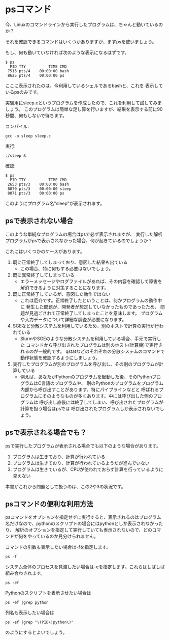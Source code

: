 # psコマンド
今、Linuxのコマンドラインから実行したプログラムは、ちゃんと動いているのか？

それを確認できるコマンドはいくつかありますが、まずpsを使いましょう。

もし、何も動いていなければ次のような表示になるはずです。
```
$ ps
  PID TTY          TIME CMD
 7513 pts/4    00:00:00 bash
 8625 pts/4    00:00:00 ps
```
ここに表示されたのは、今利用しているシェルであるbashと、これを
表示しているpsのみです。

実験用にsleep.cというプログラムを作成したので、これを利用して試してみましょう。
このプログラムは簡単な足し算を行いますが、結果を表示する前に90秒間、何もしないで待ちます。

コンパイル:
```
gcc -o sleep sleep.c
```
実行:
```
./sleep &
```
確認:
```
$ ps
  PID TTY          TIME CMD
 2653 pts/3    00:00:00 bash
 8870 pts/3    00:00:00 sleep
 8871 pts/3    00:00:00 ps
```
このようにプログラム名"sleep"が表示されます。

## psで表示されない場合
このような単純なプログラムの場合はpsで必ず表示されますが、
実行した解析プログラムがpsで表示されなかった場合、何が起きているのでしょうか？

これにはいくつかのケースがあります。
1. 既に正常終了してしまっており、意図した結果も出ている
   - この場合、特に何もする必要はないでしょう。
3. 既に異常終了してしまっている
   - エラーメッセージやログファイルがあれば、その内容を確認して障害を解消できるように対策することになります。
3. 既に正常終了しているが、意図した動作ではない
   - これは厄介です。正常終了したということは、何かプログラムの動作中に
発生した問題が、開発者が想定していなかったものであったため、
問題が見過ごされて正常終了してしまったことを意味します。
プログラムや入力データについて詳細な調査が必要になります。
4. SGEなど分散システムを利用しているため、別のホストで計算の実行が行われている
   - SlurmやSGEのような分散システムを利用している場合、手元で実行した
コマンドから呼び出されたプログラムは別のホスト(計算機)で実行されるのが一般的です。
qstatなどのそれぞれの分散システムのコマンドで動作状態を確認するようにしましょう。
5. 実行したプログラムが別のプログラムを呼び出し、その別のプログラムが計算している
   - 例えば、あなたがPythonのプログラムを起動した後、そのPythonプログラムはC言語のプログラムや、
別のPythonのプログラムをプログラム内部から呼び出すことがあります。特にパイプラインなどと
呼ばれるプログラムにそのようなものが多くあります。中には呼び出した側のプログラムは
呼び出し直後には終了してしまい、呼び出されたプログラムが計算を担う場合はpsでは
呼び出されたプログラムしか表示されないでしょう。

## psで表示される場合でも？

psで実行したプログラムが表示される場合でも以下のような場合があります。

1. プログラムは生きており、計算が行われている
2. プログラムは生きており、計算が行われているようだが進んでいない
3. プログラムは生きているが、CPUが使われておらず計算を行っているように見えない

本書がこれから問題として扱うのは、この2や3の状況です。

## psコマンドの便利な利用方法
psコマンドをオプションを指定せずに実行すると、表示されるのはプログラム名だけなので、pythonのスクリプトの場合にはpythonとしか表示されなかったり、
解析のオプションを指定して実行していても表示されないので、どのコマンドが何をやっているのか見分けられません。

コマンドの引数も表示したい場合は-fを指定します。
```
ps -f
```
システム全体のプロセスを見渡したい場合は-eを指定します。これらはしばしば組み合わされます。
```
ps -ef
```
Pythonのスクリプトを表示させたい場合は
```
ps -ef |grep python
```
列名も表示したい場合は
```
ps -ef |grep "\(PID\|python\)"
```
のようにするとよいでしょう。
